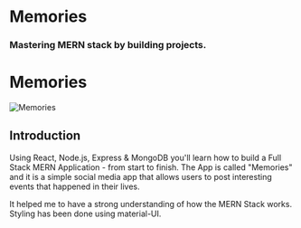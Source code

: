 # Memories 
### Mastering MERN stack by building projects. 

# Memories

![Memories](https://i.ibb.co/Z8Y0CJv/Screenshot-2020-10-30-at-11-10-04.png)

## Introduction

Using React, Node.js, Express & MongoDB you'll learn how to build a Full Stack MERN Application - from start to finish. The App is called "Memories" and it is a simple social media app that allows users to post interesting events that happened in their lives.

It helped me to have a strong understanding of how the MERN Stack works.
Styling has been done using material-UI.


